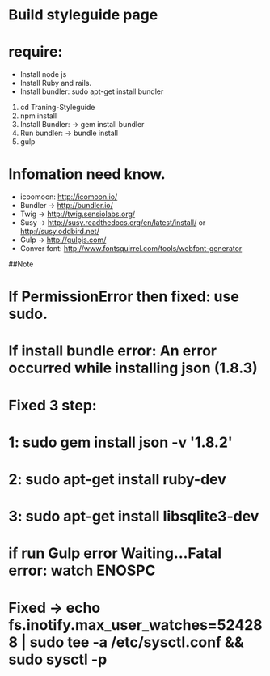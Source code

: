 # Build styleguide page
# require:
- Install node js
- Install Ruby and rails.
- Install bundler: sudo apt-get install bundler

1. cd Traning-Styleguide
2. npm install
3. Install Bundler: -> gem install bundler
4. Run bundler: -> bundle install
5. gulp


# Infomation need know.
- icoomoon: http://icomoon.io/
- Bundler -> http://bundler.io/
- Twig -> http://twig.sensiolabs.org/
- Susy -> http://susy.readthedocs.org/en/latest/install/ or http://susy.oddbird.net/
- Gulp -> http://gulpjs.com/
- Conver font: http://www.fontsquirrel.com/tools/webfont-generator


##Note
# If PermissionError then fixed: use sudo.

# If install bundle error: An error occurred while installing json (1.8.3)
# Fixed 3 step:
# 1: sudo gem install json -v '1.8.2'
# 2: sudo apt-get install ruby-dev
# 3: sudo apt-get install libsqlite3-dev

# if run Gulp error Waiting...Fatal error: watch ENOSPC
# Fixed -> echo fs.inotify.max_user_watches=524288 | sudo tee -a /etc/sysctl.conf && sudo sysctl -p